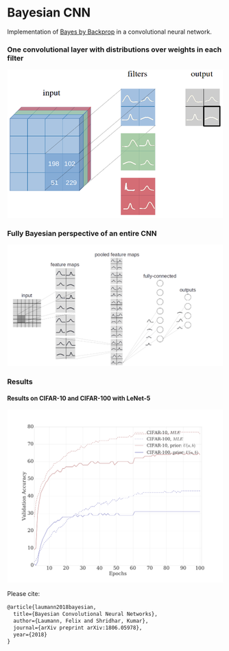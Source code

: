 # Bayesian CNN

Implementation of [Bayes by Backprop](https://arxiv.org/abs/1505.05424) in a convolutional neural network.

### One convolutional layer with distributions over weights in each filter

![Distribution over weights in a CNN's filter.](figures/CNNwithdist.png)

### Fully Bayesian perspective of an entire CNN 

![Distributions must be over weights in convolutional layers and weights in fully-connected layers.](figures/CNNwithdist_git.png)

### Results 
#### Results on CIFAR-10 and CIFAR-100 with LeNet-5 

![Results CIFAR-10 and CIFAR-100 with LeNet-5](figures/results_CNN.png)

Please cite:
```
@article{laumann2018bayesian,
  title={Bayesian Convolutional Neural Networks},
  author={Laumann, Felix and Shridhar, Kumar},
  journal={arXiv preprint arXiv:1806.05978},
  year={2018}
}
```
